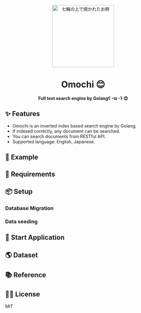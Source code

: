 <div align="center">
    <img height=200 src="https://user-images.githubusercontent.com/57289763/177349765-887dd049-f5cf-440f-9a57-e04161019759.png" alt="七輪の上で焼かれたお餅">
</div>


<h1 align="center">Omochi 😊</h1>

<p align="center"><strong>Full text search engine by Golangʕ◔ϖ◔ʔ 😊</strong></p>

## ✨ Features

- Omochi is an inverted index based search engine by Golang,
- If indexed correctly, any document can be searched.
- You can search documents from RESTful API.
- Supported language: English, Japanese.

## 🤩 Example

## 📍 Requirements

## 📦 Setup

### Database Migration

### Data seeding

## 🏇 Start Application

## 🌎 Dataset

## 📚 Reference

## 🧑‍💻 License

MIT